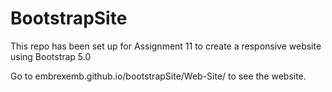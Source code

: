 # BootstrapSite
This repo has been set up for Assignment 11 to create a responsive website using Bootstrap 5.0

Go to embrexemb.github.io/bootstrapSite/Web-Site/ to see the website.

